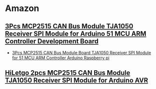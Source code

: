 # Amazon
## [3Pcs MCP2515 CAN Bus Module TJA1050 Receiver SPI Module for Arduino 51 MCU ARM Controller Development Board](https://www.amazon.com/Comidox-MCP2515-Receiver-Controller-Development/dp/B07J9KZ4L4)

- [3Pcs MCP2515 CAN Bus Module Board TJA1050 Receiver SPI Module for 51 MCU ARM Controller Arduino Raspberry pi](https://www.amazon.com/dp/B0BVH43P9L)

## [HiLetgo 2pcs MCP2515 CAN Bus Module TJA1050 Receiver SPI Module for Arduino AVR](https://www.amazon.com/HiLetgo-MCP2515-TJA1050-Receiver-Arduino/dp/B01D0WSEWU)
